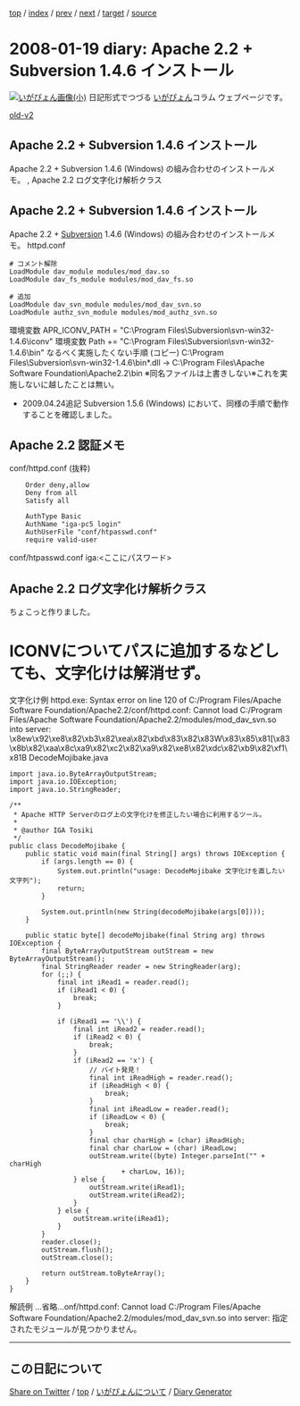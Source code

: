 [top](../index.html) 
 / [index](index.html) 
 / [prev](ig080118.html) 
 / [next](ig080122.html) 
 / [target](https://igapyon.github.io/diary/2008/ig080119.html) 
 / [source](https://github.com/igapyon/diary/blob/gh-pages/2008/ig080119.html.src.md) 

2008-01-19 diary: Apache 2.2 + Subversion 1.4.6 インストール
=====================================================================================================
[![いがぴょん画像(小)](https://igapyon.github.io/diary/images/iga200306s.jpg "いがぴょん")](https://igapyon.github.io/diary/memo/memoigapyon.html) 日記形式でつづる [いがぴょん](https://igapyon.github.io/diary/memo/memoigapyon.html)コラム ウェブページです。

[old-v2](ig080119-orig.html)

## Apache 2.2 + Subversion 1.4.6 インストール

Apache 2.2 + Subversion 1.4.6 (Windows) の組み合わせのインストールメモ。 , Apache 2.2 ログ文字化け解析クラス


## Apache 2.2 + Subversion 1.4.6 インストール

Apache 2.2 + [Subversion](http://subversion.tigris.org/) 1.4.6 (Windows) の組み合わせのインストールメモ。
httpd.conf

      
```
# コメント解除
LoadModule dav_module modules/mod_dav.so
LoadModule dav_fs_module modules/mod_dav_fs.so

# 追加
LoadModule dav_svn_module modules/mod_dav_svn.so
LoadModule authz_svn_module modules/mod_authz_svn.so
```

      
環境変数
APR_ICONV_PATH = "C:\Program Files\Subversion\svn-win32-1.4.6\iconv"
環境変数
Path += "C:\Program Files\Subversion\svn-win32-1.4.6\bin"
なるべく実施したくない手順 (コピー)
C:\Program Files\Subversion\svn-win32-1.4.6\bin\*.dll → C:\Program Files\Apache
      Software Foundation\Apache2.2\bin
※同名ファイルは上書きしない※これを実施しないに越したことは無い。
* 2009.04.24追記 Subversion 1.5.6 (Windows) において、同様の手順で動作することを確認しました。

## Apache 2.2 認証メモ
conf/httpd.conf (抜粋)

      
```
    Order deny,allow
    Deny from all
    Satisfy all

    AuthType Basic
    AuthName "iga-pc5 login"
    AuthUserFile "conf/htpasswd.conf"
    require valid-user
```

      
conf/htpasswd.conf
iga:<ここにパスワード>

## Apache 2.2 ログ文字化け解析クラス

ちょこっと作りました。
# ICONVについてパスに追加するなどしても、文字化けは解消せず。
文字化け例
httpd.exe: Syntax error on line 120 of C:/Program Files/Apache Software Foundation/Apache2.2/conf/httpd.conf: Cannot load C:/Program Files/Apache Software Foundation/Apache2.2/modules/mod_dav_svn.so into server: \x8ew\x92\xe8\x82\xb3\x82\xea\x82\xbd\x83\x82\x83W\x83\x85\x81[\x83\x8b\x82\xaa\x8c\xa9\x82\xc2\x82\xa9\x82\xe8\x82\xdc\x82\xb9\x82\xf1\x81B
DecodeMojibake.java

      
```
import java.io.ByteArrayOutputStream;
import java.io.IOException;
import java.io.StringReader;

/**
 * Apache HTTP Serverのログ上の文字化けを修正したい場合に利用するツール。
 * 
 * @author IGA Tosiki
 */
public class DecodeMojibake {
    public static void main(final String[] args) throws IOException {
        if (args.length == 0) {
            System.out.println("usage: DecodeMojibake 文字化けを直したい文字列");
            return;
        }

        System.out.println(new String(decodeMojibake(args[0])));
    }

    public static byte[] decodeMojibake(final String arg) throws IOException {
        final ByteArrayOutputStream outStream = new ByteArrayOutputStream();
        final StringReader reader = new StringReader(arg);
        for (;;) {
            final int iRead1 = reader.read();
            if (iRead1 < 0) {
                break;
            }

            if (iRead1 == '\\') {
                final int iRead2 = reader.read();
                if (iRead2 < 0) {
                    break;
                }
                if (iRead2 == 'x') {
                    // バイト発見！
                    final int iReadHigh = reader.read();
                    if (iReadHigh < 0) {
                        break;
                    }
                    final int iReadLow = reader.read();
                    if (iReadLow < 0) {
                        break;
                    }
                    final char charHigh = (char) iReadHigh;
                    final char charLow = (char) iReadLow;
                    outStream.write((byte) Integer.parseInt("" + charHigh
                            + charLow, 16));
                } else {
                    outStream.write(iRead1);
                    outStream.write(iRead2);
                }
            } else {
                outStream.write(iRead1);
            }
        }
        reader.close();
        outStream.flush();
        outStream.close();

        return outStream.toByteArray();
    }
}
```

      
解読例
…省略…onf/httpd.conf: Cannot load C:/Program Files/Apache Software Foundation/Apache2.2/modules/mod_dav_svn.so
      into server: 指定されたモジュールが見つかりません。


----------------------------------------------------------------------------------------------------

## この日記について

[Share on Twitter](https://twitter.com/intent/tweet?hashtags=igapyon%2Cdiary%2C%E3%81%84%E3%81%8C%E3%81%B4%E3%82%87%E3%82%93&text=Apache+2.2+%2B+Subversion+1.4.6+%E3%82%A4%E3%83%B3%E3%82%B9%E3%83%88%E3%83%BC%E3%83%AB&url=https%3A%2F%2Figapyon.github.io%2Fdiary%2F2008%2Fig080119.html) / [top](../index.html) / [いがぴょんについて](https://igapyon.github.io/diary/memo/memoigapyon.html) / [Diary Generator](https://github.com/igapyon/igapyonv3)
